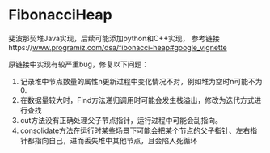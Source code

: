 # FibonacciHeap
斐波那契堆Java实现，后续可能添加python和C++实现，
参考链接https://www.programiz.com/dsa/fibonacci-heap#google_vignette

原链接中实现有较严重bug，修复以下问题：
1. 记录堆中节点数量的属性n更新过程中变化情况不对，例如堆为空时n可能不为0.
2. 在数据量较大时，Find方法递归调用时可能会发生栈溢出，修改为迭代方式进行查找
3. cut方法没有正确处理父子节点指针，运行过程中可能会乱指向。
4. consolidate方法在运行时某些场景下可能会把某个节点的父子指针、左右指针都指向自己，进而丢失堆中其他节点，且会陷入死循环
